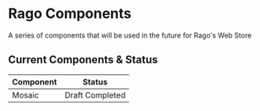 # Rago Components
 A series of components that will be used in the future for Rago's Web Store

## Current Components & Status
|Component|Status|
|---|---|
|Mosaic|Draft Completed|
